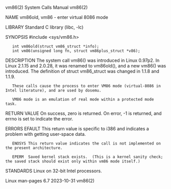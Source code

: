 vm86(2)                                                                                     System Calls Manual                                                                                     vm86(2)

NAME
       vm86old, vm86 - enter virtual 8086 mode

LIBRARY
       Standard C library (libc, -lc)

SYNOPSIS
       #include <sys/vm86.h>

       int vm86old(struct vm86_struct *info);
       int vm86(unsigned long fn, struct vm86plus_struct *v86);

DESCRIPTION
       The  system call vm86() was introduced in Linux 0.97p2.  In Linux 2.1.15 and 2.0.28, it was renamed to vm86old(), and a new vm86() was introduced.  The definition of struct vm86_struct was changed
       in 1.1.8 and 1.1.9.

       These calls cause the process to enter VM86 mode (virtual-8086 in Intel literature), and are used by dosemu.

       VM86 mode is an emulation of real mode within a protected mode task.

RETURN VALUE
       On success, zero is returned.  On error, -1 is returned, and errno is set to indicate the error.

ERRORS
       EFAULT This return value is specific to i386 and indicates a problem with getting user-space data.

       ENOSYS This return value indicates the call is not implemented on the present architecture.

       EPERM  Saved kernel stack exists.  (This is a kernel sanity check; the saved stack should exist only within vm86 mode itself.)

STANDARDS
       Linux on 32-bit Intel processors.

Linux man-pages 6.7                                                                              2023-10-31                                                                                         vm86(2)
